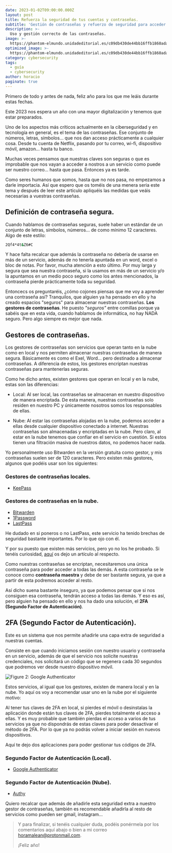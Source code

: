 ```yaml
---
date: 2023-01-02T09:00:00.000Z
layout: post
title: Refuerza la seguridad de tus cuentas y contraseñas.
subtitle: 'Gestión de contraseñas y refuerzo de seguridad para acceder a tus cuentas.'
description: >-
  Uso y gestión correcto de las contraseñas.
image: >-
  https://phantom-elmundo.unidadeditorial.es/c09db430de44bb16ffb1860adadeee8f/resize/473/f/webp/assets/multimedia/imagenes/2021/06/08/16231453334795.png
optimized_image: >-
  https://phantom-elmundo.unidadeditorial.es/c09db430de44bb16ffb1860adadeee8f/resize/473/f/webp/assets/multimedia/imagenes/2021/06/08/16231453334795.png
category: cybersecurity
tags:
  - guía
  - cybersecurity
author: horacio
paginate: true
---
```


Primero de todo y antes de nada, feliz año para los que me leáis durante estas fechas.

Este 2023 nos espera un año con una mayor digitalización y tenemos que estar preparados.

Uno de los aspectos más críticos actualmente en la ciberseguridad y en tecnología en general, es el tema de las contraseñas. Ese conjunto de números, letras, símbolos... que nos
dan acceso prácticamente a cualquier cosa. Desde tu cuenta de Netflix, pasando por tu correo, wi-fi, dispositivo móvil, amazon... hasta tu banco.

Muchas veces pensamos que nuestras claves son seguras o que es improbable que nos vayan a acceder a nostros a un servicio como puede ser nuestro correo... hasta que pasa. Entonces ya es tarde.

Como seres humanos que somos, hasta que no nos pasa, no empezamos a darle importacia. Así que espero que os toméis de una menera seria este tema y después de leer este artículo apliquéis
las medidas que veáis necesarias a vuestras contraseñas.


## Definición de contraseña segura.

Cuando hablamos de contraseñas seguras, suele haber un estándar de un conjunto de letras, símbolos, números... de como mínimo 12 caracteres. Algo de este estilo:

```bash
2Qf4*4t&Z6#C
`````````

Y hace falta recalcar que además la contraseña no debería de usarse en más de un servicio, además de no tenerla apuntada en un word, excel o bloc de notas. Por favor, mucha atención
a esto último. Por muy larga y segura que sea nuestra contraseña, si la usamos en más de un servicio y/o la apuntamos en un medio poco seguro como los antes mencionados, la contraseña
pierde prácticamente toda su seguridad.

Entoncecs os preguntaréis, ¿cómo cojones piensas que me voy a aprender una contraseña así? Tranquilos, que alguien ya ha pensado en ello y ha creado espacios "seguros" para
almacenar nuestras contraseñas. **Los gestores de contraseñas**. He puesto _"seguros"_ entre comillas porque ya sabéis que en esta vida, cuando hablamos de informática, no hay NADA seguro.
Pero algo siempre es mejor que nada.


## Gestores de contraseñas.

Los gestores de contraseñas son servicios que operan tanto en la nube como en local y nos permiten almacenar nuestras contraseñas de manera segura. Básicamente es como el Exel, Word...
pero destinado a almacenar contraseñas. A diferencia de estos, los gestores encriptan nuestras contraseñas para mantenerlas seguras.

Como he dicho antes, existen gestores que operan en local y en la nube, estas son las diferencias:

- Local: Al ser local, las contraseñas se almacenan en nuestro dispositivo de manera encriptada. De esta manera, nuestras contraseñas solo residen en nuestro PC y únicamente nosotros
somos los responsables de ellas.

- Nube: Al estar las contraseñas alojadas en la nube, podemos acceder a ellas desde cualquier dispositivo conectado a internet. Nuestras contraseñas son almacenadas y encriptadas en
la nube. Pero claro, al estar en la nube tenemos que confiar en el servicio en cuestión. Si estos tienen una filtración masiva de nuestros datos, no podemos hacer nada.

Yo personalmente uso Bitwarden en la versión gratuita como gestor, y mis contraseñas suelen ser de 120 caracteres. Pero existen más gestores, algunos que podéis usar son los siguientes:

### Gestores de contraseñas locales.

- [KeePass](https://keepass.info/)

### Gestores de contraseñas en la nube.

- [Bitwarden](https://bitwarden.com/)
- [1Password](https://1password.com/)
- [LastPass](https://www.lastpass.com/)

He dudado en si poneros o no LastPass, este servicio ha tenido brechas de seguridad bastante importantes. Por lo que ojo con él.

Y por su puesto que existen más servicios, pero yo no los he probado. Si tenéis curiosidad, [aquí](https://www.xataka.com/basics/gestores-contrasenas-que-cuales-populares-como-utilizarlo) os dejo un artículo al respecto.

Como nuestras contraseñas se encriptan, necesitaremos una única contraseña para poder acceder a todas las demás. A esta contraseña se le conoce como **contraseña maestra** y debe de ser
bastante segura, ya que a partir de esta podremos acceder al resto.

Así dicho suena bastante inseguro, ya que podemos pensar que si nos consiguen esa contraseña, tendrán acceso a todas las demás. Y eso es así, pero alguien ha pensado en ello y nos
ha dado una solución, el **2FA (Segundo Factor de Autenticación)**.


## 2FA (Segundo Factor de Autenticación).

Este es un sistema que nos permite añadirle una capa extra de seguridad a nuestras cuentas.

Consiste en que cuando iniciamos sesión con nuestro usuario y contraseña en un servicio, además de que el servicio nos solicite nuestras credenciales, nos solicitará un código que
se regenera cada 30 segundos que podremos ver desde nuestro dispositivo móvil.

![Figure 2: Google Authenticator](https://external-content.duckduckgo.com/iu/?u=https%3A%2F%2Ftse4.mm.bing.net%2Fth%3Fid%3DOIP.FyxYeq3x3fKGzkbbsP7VvQHaFj%26pid%3DApi&f=1&ipt=841650e7a9df1299ccb0cc65e7d59d8e428a6fd3607210e43ac56e3461ae4d33&ipo=images)

Estos servicios, al igual que los gestores, existen de manera local y en la nube. Yo aquí os voy a recomendar usar uno en la nube por el siguiente motivo:

Al tener tus claves de 2FA en local, si pierdes el móvil o desinstalas la aplicación donde están tus claves de 2FA, pierdes totalmente el acceso a ellas. Y es muy probable que también pierdas
el acceso a varios de tus servicios ya que no dispondrás de estas claves para poder desactivar el método de 2FA. Por lo que ya no podrás volver a iniciar sesión en nuevos dispositivos.

Aquí te dejo dos aplicaciones para poder gestionar tus códigos de 2FA.

### Segundo Factor de Autenticación (Local).

- [Google Authenticator](https://support.google.com/accounts/answer/1066447?hl=en&co=GENIE.Platform%3DAndroid&co=GENIE.Platform%3DiOS)

### Segundo Factor de Autenticación (Nube).

- [Authy](https://support.authy.com/hc/en-us/articles/115001943608-Welcome-to-Authy-)

Quiero recalcar que además de añadirle esta seguridad extra a nuestro gestor de contraseñas, también es recomendable añadirla al resto de servicios como pueden ser gmail, instagram...

> Y para finalizar, si tenéis cualquier duda, podéis ponérmela por los comentarios aquí abajo o bien a mi correo [horamalean@protonmail.com](mailto:horamalean@protonmail.com).
>
> ¡Feliz año!
<!-- --page-break-- -->
